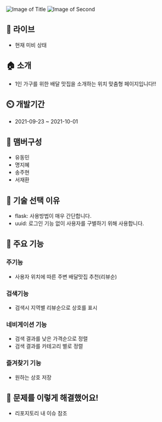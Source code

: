 ![Image of Title](https://img1.daumcdn.net/thumb/R1280x0/?scode=mtistory2&fname=https%3A%2F%2Fblog.kakaocdn.net%2Fdn%2Fch6S0S%2FbtrfQFsN5JB%2FVg6p1zqyqyDmHr0FguBH60%2Fimg.jpg)
![Image of Second](https://img1.daumcdn.net/thumb/R1280x0/?scode=mtistory2&fname=https%3A%2F%2Fblog.kakaocdn.net%2Fdn%2FdULD88%2FbtrfWbS7i82%2FVHfeWBkzklXdk5Cx7rkRP1%2Fimg.png)
## 🔗 라이브
- 현재 미비 상태
## 🏠 소개
- 1인 가구를 위한 배달 맛집을 소개하는 위치 맞춤형 페이지입니다!!
## ⏲️ 개발기간
- 2021-09-23 ~ 2021-10-01
## 🧙 맴버구성
- 유동민
- 명지혜
- 송주현
- 서재환
## 📌 기술 선택 이유
- flask: 사용방법이 매우 간단합니다.
- uuid: 로그인 기능 없이 사용자를 구별하기 위해 사용합니다.
## 📌 주요 기능
### 주기능
- 사용자 위치에 따른 주변 배달맛집 추천(리뷰순)
### 검색기능
- 검색시 지역별 리뷰순으로 상호를 표시
### 네비게이션 기능
- 검색 결과를 낮은 가격순으로 정렬
- 검색 결과를 카테고리 별로 정렬
### 즐겨찾기 기능
- 원하는 상호 저장
## 📌 문제를 이렇게 해결했어요!
- 리포지토리 내 이슈 참조

